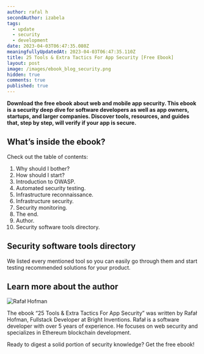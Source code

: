 ```yaml
---
author: rafal h
secondAuthor: izabela
tags:
  - update
  - security
  - development
date: 2023-04-03T06:47:35.080Z
meaningfullyUpdatedAt: 2023-04-03T06:47:35.110Z
title: 25 Tools & Extra Tactics For App Security [Free Ebook]
layout: post
image: /images/ebook_blog_security.png
hidden: true
comments: true
published: true
---
```

**Download the free ebook about web and mobile app security. This ebook is a security deep dive for software developers as well as app owners, startups, and larger companies. Discover tools, resources, and guides that, step by step, will verify if your app is secure.**

<EbookDynamic sectionTitle='get free ebook' ebookName='25-Tools-And-Extra-Tactics-For-App-Security-Ebook.pdf' ebookDescription='Must have ebook for devs and app owners written by Rafał Hofman, a software developer and security expert. All tools listed in the e-book are open-source or offer free plans.'  ebookUrl='undefined'  ebookImage='/images/cover_ebook_security.png' ebookAlt='ebook security cover' />

## What’s inside the ebook?

Check out the table of contents:

1. Why should I bother?
2. How should I start?
3. Introduction to OWASP.
4. Automated security testing.
5. Infrastructure reconnaissance.
6. Infrastructure security.
7. Security monitoring.
8. The end.
9. Author.
10. Security software tools directory.

## Security software tools directory

We listed every mentioned tool so you can easily go through them and start testing recommended solutions for your product.

## Learn more about the author

<div class="image"><img src="/images/rafal_story.png" alt="Rafał Hofman" title="Rafał Hofman"  /> </div>

The ebook “25 Tools & Extra Tactics For App Security” was written by Rafał Hofman, Fullstack Developer at Bright Inventions. Rafał is a software developer with over 5 years of experience. He focuses on web security and specializes in Ethereum blockchain development.

Ready to digest a solid portion of security knowledge? Get the free ebook!